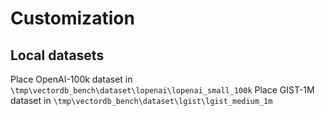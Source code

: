 # Customization
## Local datasets
Place OpenAI-100k dataset in `\tmp\vectordb_bench\dataset\lopenai\lopenai_small_100k`
Place GIST-1M dataset in `\tmp\vectordb_bench\dataset\lgist\lgist_medium_1m`